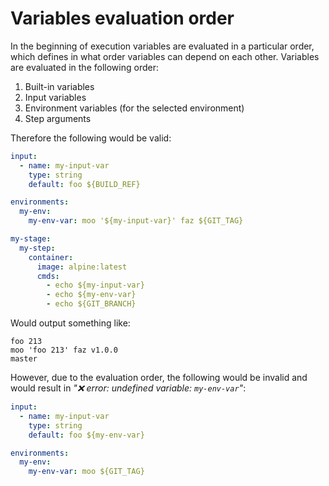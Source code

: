 # Variables evaluation order

In the beginning of execution variables are evaluated in a particular order,
which defines in what order variables can depend on each other. Variables are
evaluated in the following order:

1. Built-in variables
2. Input variables
3. Environment variables (for the selected environment)
4. Step arguments

<!-- panels:start -->

<!-- div:left-panel -->

Therefore the following would be valid:

```yaml
input:
  - name: my-input-var
    type: string
    default: foo ${BUILD_REF}

environments:
  my-env:
    my-env-var: moo '${my-input-var}' faz ${GIT_TAG}

my-stage:
  my-step:
    container:
      image: alpine:latest
      cmds:
        - echo ${my-input-var}
        - echo ${my-env-var}
        - echo ${GIT_BRANCH}
```

<!-- div:right-panel -->

Would output something like:

```
foo 213
moo 'foo 213' faz v1.0.0
master
```

<!-- panels:end -->

However, due to the evaluation order, the following would be invalid and would
result in *"❌ error: undefined variable: `my-env-var`"*:

```yaml
input:
  - name: my-input-var
    type: string
    default: foo ${my-env-var}

environments:
  my-env:
    my-env-var: moo ${GIT_TAG}
```
